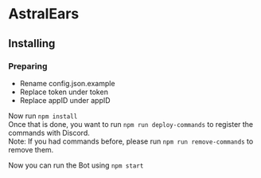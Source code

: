 # AstralEars

## Installing

### Preparing
- Rename config.json.example 
- Replace token under token 
- Replace appID under appID

Now run `npm install`\
Once that is done, you want to run `npm run deploy-commands` to register the commands with Discord.\
Note: If you had commands before, please run `npm run remove-commands` to remove them.

Now you can run the Bot using `npm start`
